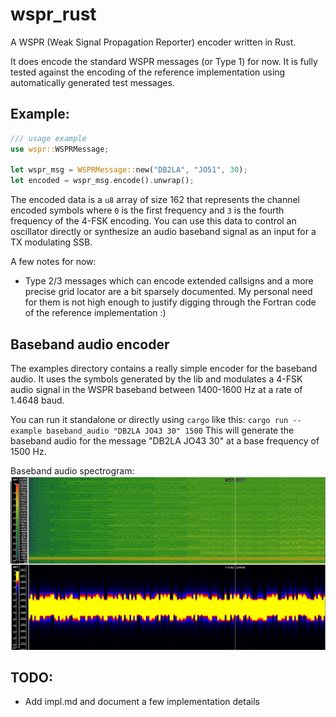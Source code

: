 # wspr_rust
A WSPR (Weak Signal Propagation Reporter) encoder written in Rust.

It does encode the standard WSPR messages (or Type 1) for now. It is fully tested against the encoding of the reference implementation using automatically generated test messages.

## Example:
```rust
/// usage example
use wspr::WSPRMessage;

let wspr_msg = WSPRMessage::new("DB2LA", "JO51", 30);
let encoded = wspr_msg.encode().unwrap();
```

The encoded data is a ``u8`` array of size 162 that represents the channel encoded symbols where ``0`` is the first frequency and ``3`` is the fourth frequency of the 4-FSK encoding. You can use this data to control an oscillator directly or synthesize an audio baseband signal as an input for a TX modulating SSB.

 A few notes for now:
* Type 2/3 messages which can encode extended callsigns and a more precise grid locator are a bit sparsely documented. My personal need for them is not high enough to justify digging through the Fortran code of the reference implementation :)

## Baseband audio encoder
The examples directory contains a really simple encoder for the baseband audio. It uses the symbols generated by the lib and modulates a 4-FSK audio signal in the WSPR baseband between 1400-1600 Hz at a rate of 1.4648 baud.

You can run it standalone or directly using `cargo` like this:
`cargo run --example baseband_audio "DB2LA JO43 30" 1500`
This will generate the baseband audio for the message "DB2LA JO43 30" at a base frequency of 1500 Hz.

Baseband audio spectrogram:
![Encoded baseband audio message in a spectrogram](whole_msg.jpg?raw=true "Encoded baseband audio message in a spectrogram")

## TODO:
* Add impl.md and document a few implementation details